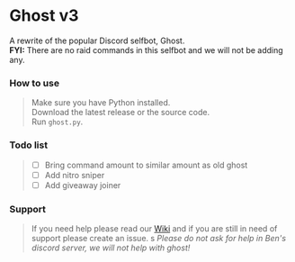 # Ghost v3
A rewrite of the popular Discord selfbot, Ghost.  
**FYI:** There are no raid commands in this selfbot and we will not be adding any.  

### How to use
> Make sure you have Python installed.  
> Download the latest release or the source code.  
> Run `ghost.py`.  

### Todo list
> - [ ] Bring command amount to similar amount as old ghost
> - [ ] Add nitro sniper
> - [ ] Add giveaway joiner

### Support
> If you need help please read our [Wiki](https://github.com/ghostsb/ghost/wiki) and if you are still in need of support please create an issue.  s
> *Please do not ask for help in Ben's discord server, we will not help with ghost!*
